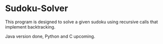# Sudoku-Solver

This program is designed to solve a given sudoku using recursive calls that implement backtracking.

Java version done, Python and C upcoming.
